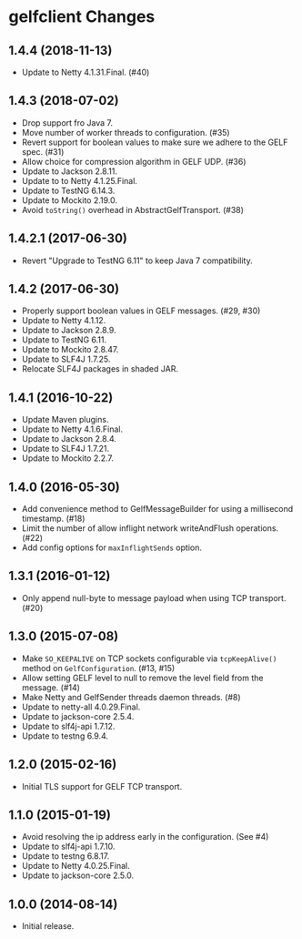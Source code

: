gelfclient Changes
==================

## 1.4.4 (2018-11-13)

* Update to Netty 4.1.31.Final. (#40)

## 1.4.3 (2018-07-02)

* Drop support fro Java 7.
* Move number of worker threads to configuration. (#35)
* Revert support for boolean values to make sure we adhere to the GELF spec. (#31)
* Allow choice for compression algorithm in GELF UDP. (#36)
* Update to Jackson 2.8.11.
* Update to to Netty 4.1.25.Final.
* Update to TestNG 6.14.3.
* Update to Mockito 2.19.0.
* Avoid `toString()` overhead in AbstractGelfTransport. (#38)

## 1.4.2.1 (2017-06-30)

* Revert "Upgrade to TestNG 6.11" to keep Java 7 compatibility.

## 1.4.2 (2017-06-30)

* Properly support boolean values in GELF messages. (#29, #30)
* Update to Netty 4.1.12.
* Update to Jackson 2.8.9.
* Update to TestNG 6.11.
* Update to Mockito 2.8.47.
* Update to SLF4J 1.7.25.
* Relocate SLF4J packages in shaded JAR.

## 1.4.1 (2016-10-22)

* Update Maven plugins.
* Update to Netty 4.1.6.Final.
* Update to Jackson 2.8.4.
* Update to SLF4J 1.7.21.
* Update to Mockito 2.2.7.

## 1.4.0 (2016-05-30)

* Add convenience method to GelfMessageBuilder for using a millisecond timestamp. (#18)
* Limit the number of allow inflight network writeAndFlush operations. (#22)
* Add config options for `maxInflightSends` option.

## 1.3.1 (2016-01-12)

* Only append null-byte to message payload when using TCP transport. (#20)

## 1.3.0 (2015-07-08)

* Make `SO_KEEPALIVE` on TCP sockets configurable via `tcpKeepAlive()` method on `GelfConfiguration`. (#13, #15)
* Allow setting GELF level to null to remove the level field from the message. (#14)
* Make Netty and GelfSender threads daemon threads. (#8)
* Update to netty-all 4.0.29.Final.
* Update to jackson-core 2.5.4.
* Update to slf4j-api 1.7.12.
* Update to testng 6.9.4.

## 1.2.0 (2015-02-16)

* Initial TLS support for GELF TCP transport.

## 1.1.0 (2015-01-19)

* Avoid resolving the ip address early in the configuration. (See #4)
* Update to slf4j-api 1.7.10.
* Update to testng 6.8.17.
* Update to Netty 4.0.25.Final.
* Update to jackson-core 2.5.0.

## 1.0.0 (2014-08-14)

* Initial release.
